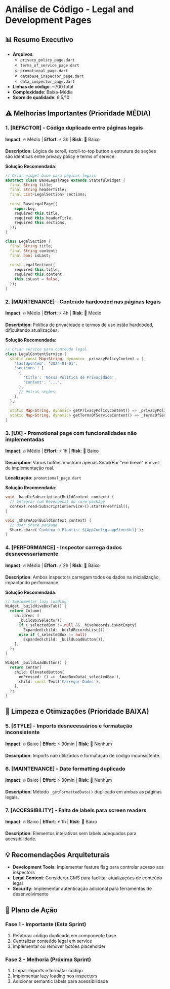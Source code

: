 # Análise de Código - Legal and Development Pages

## 📊 Resumo Executivo
- **Arquivos**: 
  - `privacy_policy_page.dart`
  - `terms_of_service_page.dart`
  - `promotional_page.dart`
  - `database_inspector_page.dart`
  - `data_inspector_page.dart`
- **Linhas de código**: ~700 total
- **Complexidade**: Baixa-Média
- **Score de qualidade**: 6.5/10

## ⚠️ Melhorias Importantes (Prioridade MÉDIA)

### 1. [REFACTOR] - Código duplicado entre páginas legais
**Impact**: 🔥 Médio | **Effort**: ⚡ 3h | **Risk**: 🚨 Baixo

**Description**: Lógica de scroll, scroll-to-top button e estrutura de seções são idênticas entre privacy policy e terms of service.

**Solução Recomendada**:
```dart
// Criar widget base para páginas legais
abstract class BaseLegalPage extends StatefulWidget {
  final String title;
  final String headerTitle;
  final List<LegalSection> sections;
  
  const BaseLegalPage({
    super.key,
    required this.title,
    required this.headerTitle,
    required this.sections,
  });
}

class LegalSection {
  final String title;
  final String content;
  final bool isLast;
  
  const LegalSection({
    required this.title,
    required this.content,
    this.isLast = false,
  });
}
```

### 2. [MAINTENANCE] - Conteúdo hardcoded nas páginas legais
**Impact**: 🔥 Médio | **Effort**: ⚡ 4h | **Risk**: 🚨 Médio

**Description**: Política de privacidade e termos de uso estão hardcoded, dificultando atualizações.

**Solução Recomendada**:
```dart
// Criar service para conteúdo legal
class LegalContentService {
  static const Map<String, dynamic> _privacyPolicyContent = {
    'lastUpdated': '2024-01-01',
    'sections': [
      {
        'title': 'Nossa Política de Privacidade',
        'content': '...',
      },
      // Outras seções
    ],
  };
  
  static Map<String, dynamic> getPrivacyPolicyContent() => _privacyPolicyContent;
  static Map<String, dynamic> getTermsOfServiceContent() => _termsOfServiceContent;
}
```

### 3. [UX] - Promotional page com funcionalidades não implementadas
**Impact**: 🔥 Médio | **Effort**: ⚡ 1h | **Risk**: 🚨 Baixo

**Description**: Vários botões mostram apenas SnackBar "em breve" em vez de implementação real.

**Localização**: `promotional_page.dart`

**Solução Recomendada**:
```dart
void _handleSubscription(BuildContext context) {
  // Integrar com RevenueCat do core package
  context.read<SubscriptionService>().startFreeTrial();
}

void _shareApp(BuildContext context) {
  // Usar Share package
  Share.share('Conheça o Plantis: ${AppConfig.appStoreUrl}');
}
```

### 4. [PERFORMANCE] - Inspector carrega dados desnecessariamente
**Impact**: 🔥 Médio | **Effort**: ⚡ 2h | **Risk**: 🚨 Baixo

**Description**: Ambos inspectors carregam todos os dados na inicialização, impactando performance.

**Solução Recomendada**:
```dart
// Implementar lazy loading
Widget _buildHiveBoxTab() {
  return Column(
    children: [
      _buildBoxSelector(),
      if (_selectedBox != null && _hiveRecords.isNotEmpty)
        Expanded(child: _buildRecordsList()),
      else if (_selectedBox != null)
        Expanded(child: _buildLoadButton()),
    ],
  );
}

Widget _buildLoadButton() {
  return Center(
    child: ElevatedButton(
      onPressed: () => _loadBoxData(_selectedBox!),
      child: const Text('Carregar Dados'),
    ),
  );
}
```

## 🧹 Limpeza e Otimizações (Prioridade BAIXA)

### 5. [STYLE] - Imports desnecessários e formatação inconsistente
**Impact**: 🔥 Baixo | **Effort**: ⚡ 30min | **Risk**: 🚨 Nenhum

**Description**: Imports não utilizados e formatação de código inconsistente.

### 6. [MAINTENANCE] - Date formatting duplicado
**Impact**: 🔥 Baixo | **Effort**: ⚡ 30min | **Risk**: 🚨 Nenhum

**Description**: Método `_getFormattedDate()` duplicado em ambas as páginas legais.

### 7. [ACCESSIBILITY] - Falta de labels para screen readers
**Impact**: 🔥 Baixo | **Effort**: ⚡ 1h | **Risk**: 🚨 Baixo

**Description**: Elementos interativos sem labels adequados para acessibilidade.

## 💡 Recomendações Arquiteturais
- **Development Tools**: Implementar feature flag para controlar acesso aos inspectors
- **Legal Content**: Considerar CMS para facilitar atualizações de conteúdo legal
- **Security**: Implementar autenticação adicional para ferramentas de desenvolvimento

## 🔧 Plano de Ação
### Fase 1 - Importante (Esta Sprint)  
1. Refatorar código duplicado em componente base
2. Centralizar conteúdo legal em service
3. Implementar ou remover botões placeholder

### Fase 2 - Melhoria (Próxima Sprint)
1. Limpar imports e formatar código
2. Implementar lazy loading nos inspectors
3. Adicionar semantic labels para acessibilidade